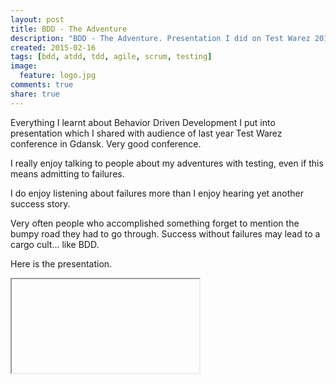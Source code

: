 ```yaml
---
layout: post
title: BDD - The Adventure
description: "BDD - The Adventure. Presentation I did on Test Warez 2014"
created: 2015-02-16
tags: [bdd, atdd, tdd, agile, scrum, testing]
image:
  feature: logo.jpg
comments: true
share: true
---
```


Everything I learnt about Behavior Driven Development I put into presentation which I shared with audience of last year Test Warez conference in Gdansk. Very good conference.

I really enjoy talking to people about my adventures with testing, even if this means admitting to failures.

I do enjoy listening about failures more than I enjoy hearing yet another success story. 

Very often people who accomplished something forget to mention the bumpy road they had to go through. Success without failures may lead to a cargo cult... like BDD.

Here is the presentation.

<iframe 

src="https://docs.google.com/presentation/d/1Z58iaMeXoFU_xM2x4Po54AsOjZkgIGQe5smelP1RYho/embed?

start=false&loop=false&delayms=3000" frameborder="0" width="960" height="569" 

allowfullscreen="true" mozallowfullscreen="true" webkitallowfullscreen="true"></iframe>
